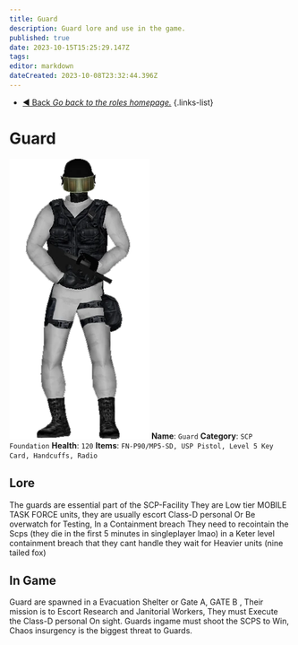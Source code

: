 ```yaml
---
title: Guard
description: Guard lore and use in the game.
published: true
date: 2023-10-15T15:25:29.147Z
tags: 
editor: markdown
dateCreated: 2023-10-08T23:32:44.396Z
---
```


- [:arrow_backward: Back *Go back to the roles homepage.*](/en/game/jobs)
{.links-list}
# Guard
![guard.png](/images/roles/guard.png)
**Name**: `Guard`
**Category**: `SCP Foundation`
**Health**: `120`
**Items**: `FN-P90/MP5-SD, USP Pistol, Level 5 Key Card, Handcuffs, Radio`
## Lore 
The guards are essential part of the SCP-Facility They are Low tier MOBILE TASK FORCE units, they are usually escort Class-D personal Or Be overwatch for Testing, In a Containment breach They need to recointain the Scps (they die in the first 5 minutes in singleplayer lmao) in a Keter level containment breach that they cant handle they wait for Heavier units (nine tailed fox)
## In Game
Guard are spawned in a Evacuation Shelter or Gate A, GATE B , Their mission is to Escort Research and Janitorial Workers, They must Execute the Class-D personal On sight. Guards ingame must shoot the SCPS to Win, Chaos insurgency is the biggest threat to Guards.
